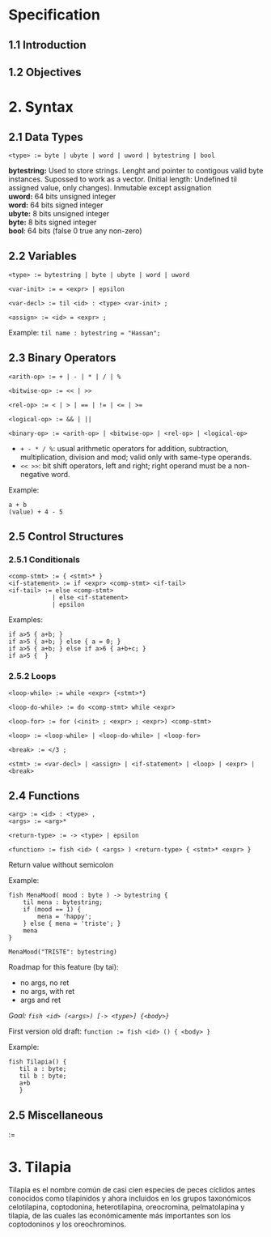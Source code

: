 # Specification

## 1.1 Introduction

## 1.2 Objectives

# 2. Syntax

## 2.1 Data Types

```<type> := byte | ubyte | word | uword | bytestring | bool```

**bytestring:** Used to store strings. Lenght and pointer to contigous valid byte instances. Supossed to work as a vector. (Initial length: Undefined til assigned value, only changes). Inmutable except assignation  
**uword:** 64 bits unsigned integer  
**word:** 64 bits signed integer  
**ubyte:** 8 bits unsigned integer  
**byte:** 8 bits signed integer  
**bool**: 64 bits (false 0 true any non-zero)  

## 2.2 Variables

```
<type> := bytestring | byte | ubyte | word | uword

<var-init> := = <expr> | epsilon

<var-decl> := til <id> : <type> <var-init> ;

<assign> := <id> = <expr> ;
```

Example:
```til name : bytestring = "Hassan";```

## 2.3 Binary Operators

```
<arith-op> := + | - | * | / | %

<bitwise-op> := << | >>

<rel-op> := < | > | == | != | <= | >=

<logical-op> := && | ||

<binary-op> := <arith-op> | <bitwise-op> | <rel-op> | <logical-op>
```

- `+ - * / %`: usual arithmetic operators for addition, subtraction, multiplication, division and mod; valid only with same-type operands.
- `<< >>`: bit shift operators, left and right; right operand must be a non-negative word.


Example:
```
a + b
(value) + 4 - 5

```

## 2.5 Control Structures
### 2.5.1 Conditionals

```
<comp-stmt> := { <stmt>* }
<if-statement> := if <expr> <comp-stmt> <if-tail>
<if-tail> := else <comp-stmt>
            | else <if-statement>
            | epsilon
```

Examples:
```
if a>5 { a+b; }
if a>5 { a+b; } else { a = 0; }
if a>5 { a+b; } else if a>6 { a+b+c; }
if a>5 {  }
```


### 2.5.2 Loops

```
<loop-while> := while <expr> {<stmt>*}

<loop-do-while> := do <comp-stmt> while <expr>

<loop-for> := for (<init> ; <expr> ; <expr>) <comp-stmt>

<loop> := <loop-while> | <loop-do-while> | <loop-for>

<break> := </3 ;

<stmt> := <var-decl> | <assign> | <if-statement> | <loop> | <expr> | <break>
```


## 2.4 Functions

```
<arg> := <id> : <type> ,
<args> := <arg>*

<return-type> := -> <type> | epsilon

<function> := fish <id> ( <args> ) <return-type> { <stmt>* <expr> }
```
Return value without semicolon  

Example:
```
fish MenaMood( mood : byte ) -> bytestring {
    til mena : bytestring;
    if (mood == 1) {
        mena = 'happy';
    } else { mena = 'triste'; }
    mena
}

MenaMood("TRISTE": bytestring)  
```

Roadmap for this feature (by tai):
- no args, no ret
- no args, with ret
- args and ret

_Goal: `fish <id> (<args>) [-> <type>] {<body>}`_

First version old draft:
```function := fish <id> () { <body> }```

Example:
 ```
fish Tilapia() {
    til a : byte;
    til b : byte;
    a+b
    }
```

## 2.5 Miscellaneous
<expr> := 


# 3. Tilapia

Tilapia es el nombre común de casi cien especies de peces cíclidos antes conocidos como tilapinidos y ahora incluidos en los grupos taxonómicos celotilapina, coptodonina, heterotilapina, oreocromina, pelmatolapina y tilapia, de las cuales las económicamente más importantes son los coptodoninos y los oreochrominos.
